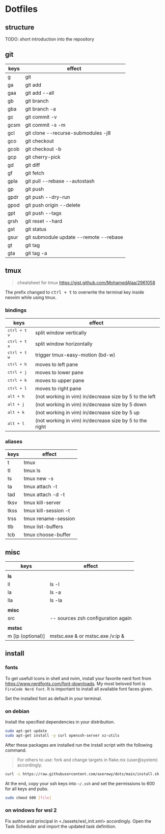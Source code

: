# Dotfiles

## structure

TODO: short introduction into the repository

## git

| keys | effect                                 |
| ---- | -------------------------------------- |
| g    | git                                    |
| ga   | git add                                |
| gaa  | git add --all                          |
| gb   | git branch                             |
| gba  | git branch -a                          |
| gc   | git commit -v                          |
| gcsm | git commit -s -m                       |
| gcl  | git clone --recurse-submodules -j8     |
| gco  | git checkout                           |
| gcob | git checkout -b                        |
| gcp  | git cherry-pick                        |
| gd   | git diff                               |
| gf   | git fetch                              |
| gpla | git pull --rebase --autostash          |
| gp   | git push                               |
| gpdr | git push --dry-run                     |
| gpod | git push origin --delete               |
| gpt  | git push --tags                        |
| grsh | git reset --hard                       |
| gst  | git status                             |
| gsur | git submodule update --remote --rebase |
| gt   | git tag                                |
| gta  | git tag -a                             |

## tmux

> cheatsheet for tmux <https://gist.github.com/MohamedAlaa/2961058>

The prefix changed to <kbd>ctrl + t</kbd> to overwrite the terminal key inside
neovim while using tmux.

### bindings

| keys                             | effect                                                  |
| -------------------------------- | ------------------------------------------------------- |
| <kbd>ctrl + t</kbd> <kbd>v</kbd> | split window vertically                                 |
| <kbd>ctrl + t</kbd> <kbd>x</kbd> | split window horizontally                               |
| <kbd>ctrl + t</kbd> <kbd>w</kbd> | trigger tmux-easy-motion (bd-w)                         |
| <kbd>ctrl + h</kbd>              | moves to left pane                                      |
| <kbd>ctrl + j</kbd>              | moves to lower pane                                     |
| <kbd>ctrl + k</kbd>              | moves to upper pane                                     |
| <kbd>ctrl + l</kbd>              | moves to right pane                                     |
| <kbd>alt + h</kbd>               | (not working in vim) in/decrease size by 5 to the left  |
| <kbd>alt + j</kbd>               | (not working in vim) in/decrease size by 5 down         |
| <kbd>alt + k</kbd>               | (not working in vim) in/decrease size by 5 up           |
| <kbd>alt + l</kbd>               | (not working in vim) in/decrease size by 5 to the right |

### aliases

| keys | effect               |
| ---- | -------------------- |
| t    | tmux                 |
| tl   | tmux ls              |
| ts   | tmux new -s          |
| ta   | tmux attach -t       |
| tad  | tmux attach -d -t    |
| tksv | tmux kill-server     |
| tkss | tmux kill-session -t |
| trss | tmux rename-session  |
| tlb  | tmux list-buffers    |
| tcb  | tmux choose-buffer   |

## misc

| keys              | effect                             |
| ----------------- | ---------------------------------- |
|                   |                                    |
| **ls**            |                                    |
| ll                | ls -l                              |
| la                | ls -a                              |
| lla               | ls -la                             |
|                   |                                    |
| **misc**          |                                    |
| src               | -- sources zsh configuration again |
|                   |                                    |
| **mstsc**         |                                    |
| m [ip (optional)] | mstsc.exe & or mstsc.exe /v:ip &   |

## install

### fonts

To get usefull icons in shell and nvim, install your favorite nerd font from
<https://www.nerdfonts.com/font-downloads>. My most beloved font is `FiraCode
Nerd Font`. It is important to install all available font faces given.

Set the installed font as default in your terminal.

### on debian

Install the specified dependencies in your distribution.

```sh
sudo apt-get update
sudo apt-get install -y curl openssh-server xz-utils
```

After these packages are installed run the install script with the following command.

> For others to use: fork and change targets in flake.nix (user@system) accordingly.

```sh
curl -L https://raw.githubusercontent.com/aserowy/dots/main/install.sh | sh
```

At the end, copy your ssh keys into `~/.ssh` and set the permissions to 600 for
all keys and pubs.

```sh
sudo chmod 600 [file]
```

### on windows for wsl 2

Fix author and principal in <./assets/wsl\_init.xml> accordingly. Open the Task
Scheduler and import the updated task definition.
